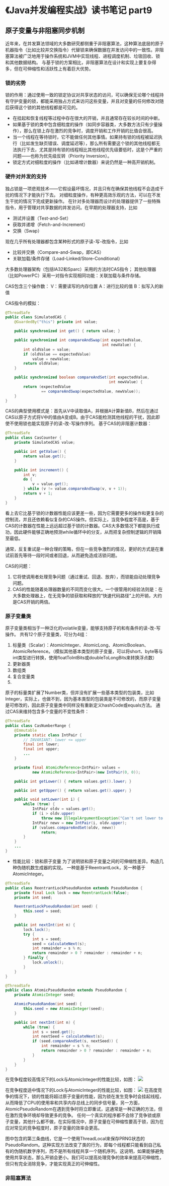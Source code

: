 # 《Java并发编程实战》读书笔记 part9
## 原子变量与非阻塞同步机制
近年来，在并发算法领域的大多数研究都侧重于非阻塞算法，这种算法底层的原子机器指令（比如比较并交换指令）代替锁来确保数据在并发访问中的一致性。非阻塞算法被广泛地用于操作系统和JVM中实现线程、进程调度机制、垃圾回收、锁和其他数据结构。
与基于锁的方案相比，非阻塞算法在设计和实现上要复杂得多，但在可伸缩性和活跃性上有着巨大优势。

### 锁的劣势

锁的作用：通过使用一致的锁定协议对共享状态的访问，可以确保无论哪个线程持有守护变量的锁，都能采用独占方式来访问这些变量，并且对变量的任何修改对随后获得这个锁的其他线程都是可见的。
- 在挂起和恢复线程等过程中存在很大的开销，并且通常存在较长时间的中断。
- 如果基于锁的类中包含细粒度的操作（如同步容器类，大多数方法只有少量操作），那么在锁上存在激烈的竞争时，调度开销和工作开销的比值会很高。
- 当一个线程在等待锁时，它不能做任何其他事情。如果持有锁的线程被延迟执行（比如发生缺页错误、调度延迟等），那么所有需要这个锁的其他线程都无法执行下去，尤其是持有锁的线程相比其他线程优先级要低时，这是个严重的问题——也称为优先级反转（Priority Inversion）。
- 锁定方式对细粒度的操作（比如递增计数器）来说仍然是一种高开销机制。

### 硬件对并发的支持
独占锁是一项悲观技术——它假设最坏情况，并且只有在确保其他线程不会造成干扰的情况下才能执行下去。
对细粒度操作，有种更高效乐观的方法，可以在不发生干扰的情况下完成更新操作。
在针对多处理器而设计的处理器提供了一些特殊指令，用于管理对共享数据的并发访问。在早期的处理器支持，比如
- 测试并设置（Test-and-Set）
- 获取并递增（Fetch-and-Increment）
- 交换（Swap）

现在几乎所有处理器都包含某种形式的原子读-写-改指令，比如
- 比较并交换（Compare-and-Swap，即CAS）
- 关联加载/条件存储（Load-Linked/Store-Conditional）

大多数处理器架构（包括IA32和Sparc）采用的方法时CAS指令；
其他处理器（比如PowerPC）采用一对指令实现相同功能：关联加载与条件存储。

CAS包含三个操作数：
V：需要读写的内存位置
A：进行比较的值
B：拟写入的新值

CAS指令的模拟：
```java
@ThreadSafe
public class SimulatedCAS {
    @GuardedBy("this") private int value;

    public synchronized int get() { return value; }

    public synchronized int compareAndSwap(int expectedValue,
                                           int newValue) {
        int oldValue = value;
        if (oldValue == expectedValue)
            value = newValue;
        return oldValue;
    }

    public synchronized boolean compareAndSet(int expectedValue,
                                              int newValue) {
        return (expectedValue
                == compareAndSwap(expectedValue, newValue));
    }
}
```

CAS的典型使用模式是：首先从V中读取值A，并根据A计算新值B，然后在通过CAS以原子方式将V中的值由A变成B。由于CAS能检测其他线程的干扰，因此即使不使用锁也能实现原子的读-改-写操作序列。
基于CAS的非阻塞计数器：
```java
@ThreadSafe
public class CasCounter {
    private SimulatedCAS value;

    public int getValue() {
        return value.get();
    }

    public int increment() {
        int v;
        do {
            v = value.get();
        } while (v != value.compareAndSwap(v, v + 1));
        return v + 1;
    }
}
```
看上去它比基于锁的计数器性能应该更差一些，因为它需要更多的操作和更复杂的控制流，并且还依赖看似复杂的CAS操作。但实际上，当竞争程度不高是，基于CAS的计数器在性能上远远超过基于锁的计数器。CAS大多数情况下都能执行成功，因此硬件能够正确地预测while循环中的分支，从而把复杂控制逻辑的开销降至最低。

通常，反复重试是一种合理的策略，但在一些竞争激烈的情况，更好的方式是在重试前首先等待一段时间或者回退，从而避免造成活锁问题。

CAS的问题：
1. 它将使调用者处理竞争问题（通过重试、回退、放弃），而锁能自动处理竞争问题。
2. CAS的性能随着处理器数量的不同而变化很大。一个很管用的经验法则是：在大多数处理器上，在无竞争的锁获取和释放的“快速代码路径”上的开销，大约是CAS开销的两倍。

### 原子变量类
原子变量类相当于一种泛化的volatile变量，能够支持原子的和有条件的读-改-写操作。
共有12个原子变量类，可分为4组：
1. 标量类（Scalar）：AtomicInteger、AtomicLong、AtomicBoolean、AtomicReference。（模拟其他基本类型的原子变量，可以将short、byte等与int类型进行转换，使用floatToIntBits或doubleToLongBits来转换浮点数）
2. 更新器类
3. 数组类
4. 复合变量类
5. 
原子的标量类扩展了Number类，但并没有扩展一些基本类型的包装类，比如Integer，实际上，也做不到，因为基本类型的包装类是不可修改的，而原子变量是可修改的，因此原子变量类中同样没有重新定义hashCode或equals方法。
通过CAS来维持包含多个变量的不变性条件：
```java
@ThreadSafe
public class CasNumberRange {
    @Immutable
    private static class IntPair {
        // INVARIANT: lower <= upper
        final int lower;
        final int upper;
        ...
    }

    private final AtomicReference<IntPair> values =
            new AtomicReference<IntPair>(new IntPair(0, 0));

    public int getLower() { return values.get().lower; }

    public int getUpper() { return values.get().upper; }

    public void setLower(int i) {
        while (true) {
            IntPair oldv = values.get();
            if (i > oldv.upper)
                throw new IllegalArgumentException("Can't set lower to " + i + " > upper");
            IntPair newv = new IntPair(i, oldv.upper);
            if (values.compareAndSet(oldv, newv))
                return;
        }
    }
	...
}
```

- 性能比较：锁和原子变量
为了说明锁和原子变量之间的可伸缩性差异。构造几种伪随机数生成器的实现。
一种是基于ReentrantLock，另一种基于AtomicInteger。
```java
@ThreadSafe
public class ReentrantLockPseudoRandom extends PseudoRandom {
    private final Lock lock = new ReentrantLock(false);
    private int seed;

    ReentrantLockPseudoRandom(int seed) {
        this.seed = seed;
    }

    public int nextInt(int n) {
        lock.lock();
        try {
            int s = seed;
            seed = calculateNext(s);
            int remainder = s % n;
            return remainder > 0 ? remainder : remainder + n;
        } finally {
            lock.unlock();
        }
    }
}
```
```java
@ThreadSafe
public class AtomicPseudoRandom extends PseudoRandom {
    private AtomicInteger seed;

    AtomicPseudoRandom(int seed) {
        this.seed = new AtomicInteger(seed);
    }

    public int nextInt(int n) {
        while (true) {
            int s = seed.get();
            int nextSeed = calculateNext(s);
            if (seed.compareAndSet(s, nextSeed)) {
                int remainder = s % n;
                return remainder > 0 ? remainder : remainder + n;
            }
        }
    }
}
```
在竞争程度较高情况下的Lock与AtomicInteger的性能比较，如图：
![](/assets/jcip_note/lock_and_atomicInteger_performance_under_high_contention.png)

在竞争程度适中情况下的Lock与AtomicInteger的性能比较，如图：
![](/assets/jcip_note/lock_and_atomicInteger_performance_under_moderate_contention.png)
在高度竞争的情况下，锁的性能将超过原子变量的性能，因为锁在发生竞争时会挂起线程，从而降低了CPU的使用率和共享内存总线上的同步信号量，另一方面，AtomicPseudoRandom在遇到竞争时将立即重试，这通常是一种正确的方法，但在激烈竞争环境却导致更多的竞争。
任何一个真实的程序都不会除了竞争锁或原子变量，其他什么都不做，在实际情况中，原子变量在可伸缩性要高于锁，因为在应对常见的竞争程度时，原子变量的效率会更高。

图中包含的第三条曲线，它是一个使用ThreadLocal来保存PRNG状态的PseudoRandom。这种实现方法改变了类的行为，即每个线程都只能看到自己私有的伪随机数字序列，而不是所有线程共享一个随机序列。这说明，如果能够避免使用共享状态，那么开销会更小。我们可以提高处理竞争的效率来提高可伸缩性，但只有完全消除竞争，才能实现真正的可伸缩性。

### 非阻塞算法
